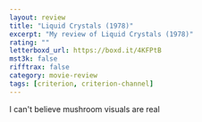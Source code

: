 ```yaml
---
layout: review
title: "Liquid Crystals (1978)"
excerpt: "My review of Liquid Crystals (1978)"
rating: ""
letterboxd_url: https://boxd.it/4KFPtB
mst3k: false
rifftrax: false
category: movie-review
tags: [criterion, criterion-channel]
---
```


I can't believe mushroom visuals are real
